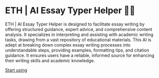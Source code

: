 # ETH | AI Essay Typer Helper 💯🤖

ETH | AI Essay Typer Helper is designed to facilitate essay writing by offering structured guidance, expert advice, and comprehensive content analysis. It specializes in interpreting and assisting with academic writing tasks, drawing from a vast repository of educational materials. This AI is adept at breaking down complex essay writing processes into understandable steps, providing examples, formatting tips, and citation guidance. It ensures users have a reliable, informed source for enhancing their writing skills and academic knowledge.

[Start using](https://chat.openai.com/g/g-POe9T5WQC)